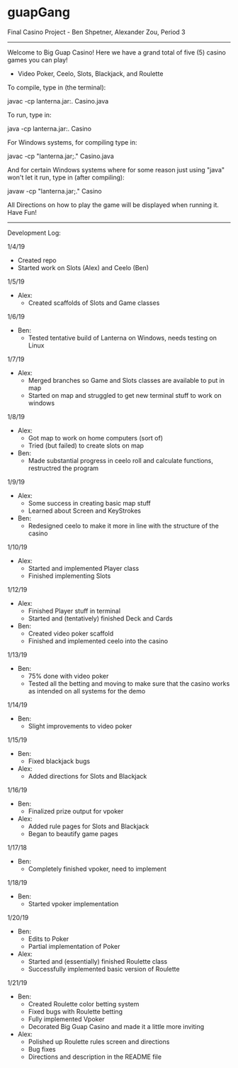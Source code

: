 # guapGang
Final Casino Project - Ben Shpetner, Alexander Zou, Period 3

---

Welcome to Big Guap Casino! Here we have a grand total of five (5) casino games you can play!
- Video Poker, Ceelo, Slots, Blackjack, and Roulette

To compile, type in (the terminal):

javac -cp lanterna.jar:. Casino.java

To run, type in:

java -cp lanterna.jar:. Casino

For Windows systems, for compiling type in:

javac -cp "lanterna.jar;." Casino.java

And for certain Windows systems where for some reason just using "java" won't let it run, type in (after compiling):

javaw -cp "lanterna.jar;." Casino

All Directions on how to play the game will be displayed when running it.
Have Fun!

---

Development Log:

1/4/19
- Created repo
- Started work on Slots (Alex) and Ceelo (Ben)

1/5/19
- Alex:
  - Created scaffolds of Slots and Game classes

1/6/19
- Ben:
  - Tested tentative build of Lanterna on Windows, needs testing on Linux

1/7/19
- Alex:
  - Merged branches so Game and Slots classes are available to put in map
  - Started on map and struggled to get new terminal stuff to work on windows

1/8/19
- Alex:
  - Got map to work on home computers (sort of)
  - Tried (but failed) to create slots on map
- Ben:
  - Made substantial progress in ceelo roll and calculate functions, restructred the program

1/9/19
- Alex:
  - Some success in creating basic map stuff
  - Learned about Screen and KeyStrokes
- Ben:
  - Redesigned ceelo to make it more in line with the structure of the casino

1/10/19
- Alex:
  - Started and implemented Player class
  - Finished implementing Slots

1/12/19
- Alex:
  - Finished Player stuff in terminal
  - Started and (tentatively) finished Deck and Cards
- Ben:
  - Created video poker scaffold
  - Finished and implemented ceelo into the casino

1/13/19
- Ben:
  - 75% done with video poker
  - Tested all the betting and moving to make sure that the casino works as intended on all systems for the demo

1/14/19
- Ben:
  - Slight improvements to video poker

1/15/19
- Ben:
  - Fixed blackjack bugs
- Alex:
  - Added directions for Slots and Blackjack

1/16/19
- Ben:
  - Finalized prize output for vpoker
- Alex:
  - Added rule pages for Slots and Blackjack
  - Began to beautify game pages

1/17/18
- Ben:
  - Completely finished vpoker, need to implement

1/18/19
- Ben:
  - Started vpoker implementation

1/20/19
- Ben:
  - Edits to Poker
  - Partial implementation of Poker
- Alex:
  - Started and (essentially) finished Roulette class
  - Successfully implemented basic version of Roulette

1/21/19
- Ben: 
  - Created Roulette color betting system
  - Fixed bugs with Roulette betting
  - Fully implemented Vpoker
  - Decorated Big Guap Casino and made it a little more inviting
- Alex:
  - Polished up Roulette rules screen and directions
  - Bug fixes
  - Directions and description in the README file
